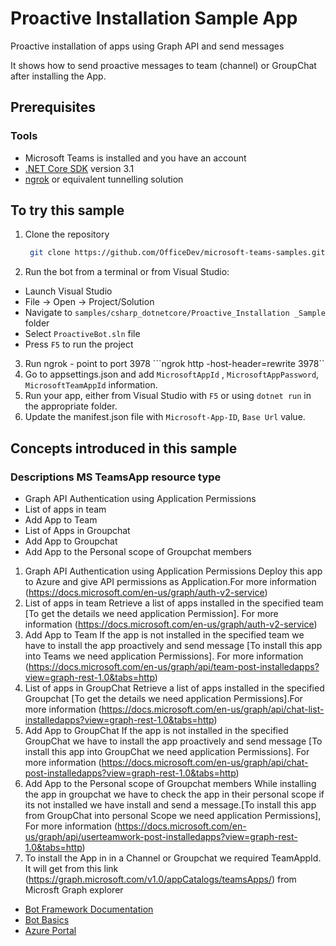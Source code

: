 # Proactive Installation Sample App

Proactive installation of apps using Graph API and send messages

It shows how to send proactive messages to team (channel) or GroupChat after installing the App.

## Prerequisites
### Tools

- Microsoft Teams is installed and you have an account
- [.NET Core SDK](https://dotnet.microsoft.com/download) version 3.1
- [ngrok](https://ngrok.com/) or equivalent tunnelling solution

## To try this sample

1. Clone the repository
   ```bash
    git clone https://github.com/OfficeDev/microsoft-teams-samples.git
    ```
2. Run the bot from a terminal or from Visual Studio:

  - Launch Visual Studio
  - File -> Open -> Project/Solution  
  - Navigate to `samples/csharp_dotnetcore/Proactive_Installation _Sample` folder
  - Select `ProactiveBot.sln` file
  - Press `F5` to run the project
3. Run ngrok - point to port 3978
   ```ngrok http -host-header=rewrite 3978``
5. Go to appsettings.json and add ```MicrosoftAppId``` ,  ```MicrosoftAppPassword```, ```MicrosoftTeamAppId``` information.
6. Run your app, either from Visual Studio with ```F5``` or using ```dotnet run``` in the appropriate folder.
7. Update the manifest.json file with ```Microsoft-App-ID```, ```Base Url```   value.

## Concepts introduced in this sample

### Descriptions MS TeamsApp resource type

- Graph API Authentication  using Application Permissions
- List of apps in team 
- Add App to Team
- List of Apps in Groupchat
- Add App to Groupchat
- Add App to the Personal scope of Groupchat members


1. Graph API Authentication  using Application Permissions
    Deploy this app to Azure and give API permissions as Application.For more information (https://docs.microsoft.com/en-us/graph/auth-v2-service)
2. List of apps in team
    Retrieve a list of apps installed in the specified team [To get the details we need application Permission].
    For more information (https://docs.microsoft.com/en-us/graph/auth-v2-service)
3. Add App to Team
    If the app is not installed  in the specified team  we have to install the app proactively and send message [To install this app into Teams we need application Permissions].
    For more information (https://docs.microsoft.com/en-us/graph/api/team-post-installedapps?view=graph-rest-1.0&tabs=http)
4. List of apps in GroupChat
    Retrieve a list of apps installed in the specified Groupchat [To get the details we need application Permissions].For more information (https://docs.microsoft.com/en-us/graph/api/chat-list-installedapps?view=graph-rest-1.0&tabs=http)
5. Add App to GroupChat
    If the app is not installed  in the specified GroupChat  we have to install the app proactively and send message [To install this app into GroupChat we need application Permissions].
    For more information (https://docs.microsoft.com/en-us/graph/api/chat-post-installedapps?view=graph-rest-1.0&tabs=http)
6. Add App to the Personal scope of Groupchat members
    While installing the app in groupchat we have to check the app in their personal scope if its not installed we have install and send a message.[To install this app from  GroupChat into personal Scope we need application Permissions], For more information (https://docs.microsoft.com/en-us/graph/api/userteamwork-post-installedapps?view=graph-rest-1.0&tabs=http)
7.  To install the App in in a Channel or Groupchat we required TeamAppId. It will get from this link 
    (https://graph.microsoft.com/v1.0/appCatalogs/teamsApps/) from Microsft Graph explorer 


- [Bot Framework Documentation](https://docs.botframework.com)
- [Bot Basics](https://docs.microsoft.com/azure/bot-service/bot-builder-basics?view=azure-bot-service-4.0)
- [Azure Portal](https://portal.azure.com)
